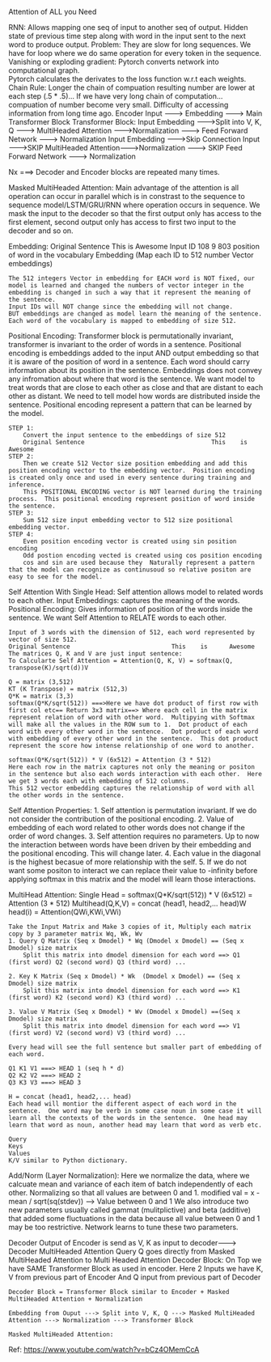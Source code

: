 Attention of ALL you Need

RNN: 
    Allows mapping one seq of input to another seq of output.
    Hidden state of previous time step along with word in the input sent to the next word to produce output.
    Problem:
        They are slow for long sequences.  We have for loop where we do same operation for every token in the sequence.
        Vanishing or exploding gradient: 
            Pytorch converts network into computational graph.   
            Pytorch calculates the derivates to the loss function w.r.t each weights.  Chain Rule: Longer the chain of compuation resulting number are lower at each step (.5 * .5)... If we have very long chain of computation... compuation of number become very small.
        Difficulty of accessing information from long time ago.
Encoder
    Input ---> Embedding ---> Main Transformer Block
    Transformer Block:
        Input Embedding --->Split into V, K, Q ---> MultiHeaded Attention --->Normalization ---> Feed Forward Network ---> Normalization
        Input Embedding  --->Skip Connection Input --->SKIP MultiHeaded Attention--->Normalization ---> SKIP Feed Forward Network ---> Normalization


Nx ===> Decoder and Encoder blocks are repeated many times.

Masked MultiHeaded Attention:
    Main advantage of the attention is all operation can occur in parallel which is in constrast to the sequence to sequence model/LSTM/GRU/RNN where operation occurs in sequence.
    We mask the input to the decoder so that the first output only has access to the first element, second output only has access to first two input to the decoder and so on.

Embedding:
    Original Sentence                                   This    is      Awesome
    Input ID                                            108     9       803
    position of word in the vocabulary
    Embedding (Map each ID to 512 number Vector embeddings)

    The 512 integers Vector in embedding for EACH word is NOT fixed, our model is learned and changed the numbers of vector integer in the embedding is changed in such a way that it represent the meaning of the sentence.  
    Input IDs will NOT change since the embedding will not change.
    BUT embeddings are changed as model learn the meaning of the sentence.
    Each word of the vocabulary is mapped to embedding of size 512.

Positional Encoding: 
    Transformer block is permutationally invariant, transformer is invariant to the order of words in a sentence.
    Positional encoding is embeddings added to the input AND output embedding so that it is aware of the position of word in a sentence.
    Each word should carry information about its position in the sentence. Embeddings does not convey any infromation about where that word is the sentence.
    We want model to treat words that are close to each other as close and that are distant to each other as distant.
    We need to tell model how words are distributed inside the sentence.
    Positional encoding represent a pattern that can be learned by the model.

    STEP 1:
        Convert the input sentence to the embeddings of size 512
        Original Sentence                                   This    is      Awesome
    STEP 2:
        Then we create 512 Vector size position embedding and add this position encoding vector to the embedding vector.  Position encoding is created only once and used in every sentence during training and inference.
        This POSITIONAL ENCODING vector is NOT learned during the training process.  This positional encoding represent position of word inside the sentence.
    STEP 3:
        Sum 512 size input embedding vector to 512 size positional embedding vector.
    STEP 4:
        Even position encoding vector is created using sin position encoding
        Odd postion encoding vected is created using cos position encoding
        cos and sin are used because they  Naturally represent a pattern that the model can recognize as continusoud so relative positon are easy to see for the model.

Self Attention With Single Head:
    Self attention allows model to related words to each other.
    Input Embeddings: captures the meaning of the words.
    Positional Encoding: Gives information of position of the words inside the sentence.
    We want Self Attention to RELATE words to each other.

    Input of 3 words with the dimension of 512, each word represented by vector of size 512.
    Original Sentence                            This    is      Awesome
    The matrices Q, K and V are just input sentence:
    To Calcularte Self Attention = Attention(Q, K, V) = softmax(Q, transpose(K)/sqrt(d))V

    Q = matrix (3,512)
    KT (K Transpose) = matrix (512,3)
    Q*K = matrix (3,3)
    softmax(Q*K/sqrt(512)) ===>Here we have dot product of first row with first col etc== Return 3x3 matrix==> Where each cell in the matrix represent relation of word with other word.  Multipying with Softmax will make all the values in the ROW sum to 1.  Dot product of each word with every other word in the sentence.  Dot product of each word with embedding of every other word in the sentence.  This dot product represent the score how intense relationship of one word to another.

    softmax(Q*K/sqrt(512)) * V (6x512) = Attention (3 * 512)
    Here each row in the matrix captures not only the meaning or positon in the sentence but also each words interaction with each other.  Here we get 3 words each with embedding of 512 columns.
    This 512 vector embedding captures the relationship of word with all the other words in the sentence.

Self Attention Properties:
    1. Self attention is permutation invariant.  If we do not consider the contribution of the positional encoding.
    2. Value of embedding of each word related to other words does not change if the order of word changes.
    3. Self attention requires no parameters.  Up to now the interaction between words have been driven by their embedding and the positional encoding.  This will change later.
    4. Each value in the diagonal is the highest becasue of more relationship with the self.
    5. If we do not want some positon to interact we can replace their value to -infinity before applying softmax in this matrix and the model will learn those interactions.

MultiHead Attention:
    Single Head = softmax(Q*K/sqrt(512)) * V (6x512) = Attention (3 * 512)
    Multihead(Q,K,V) = concat (head1, head2,... head)W
    head(i) = Attention(QWi,KWi,VWi)

    Take the Input Matrix and Make 3 copies of it, Multiply each matrix copy by 3 parameter matrix Wq, Wk, Wv
    1. Query Q Matrix (Seq x Dmodel) * Wq (Dmodel x Dmodel) == (Seq x Dmodel) size matrix
        Split this matrix into dmodel dimension for each word ==> Q1 (first word) Q2 (second word) Q3 (third word) ...

    2. Key K Matrix (Seq x Dmodel) * Wk  (Dmodel x Dmodel) == (Seq x Dmodel) size matrix
        Split this matrix into dmodel dimension for each word ==> K1 (first word) K2 (second word) K3 (third word) ...

    3. Value V Matrix (Seq x Dmodel) * Wv (Dmodel x Dmodel) ==(Seq x Dmodel) size matrix
        Split this matrix into dmodel dimension for each word ==> V1 (first word) V2 (second word) V3 (third word) ...

    Every head will see the full sentence but smaller part of embedding of each word.  

    Q1 K1 V1 ===> HEAD 1 (seq h * d)
    Q2 K2 V2 ===> HEAD 2
    Q3 K3 V3 ===> HEAD 3

    H = concat (head1, head2,... head) 
    Each head will montior the different aspect of each word in the sentence.  One word may be verb in some case noun in some case it will learn all the contexts of the words in the sentence.  One head may learn that word as noun, another head may learn that word as verb etc.

    Query 
    Keys 
    Values
    K/V similar to Python dictionary.

Add/Norm (Layer Normalization):
    Here we normalize the data, where we calcuate mean and variance of each item of batch independently of each other.  Normalizing so that all values are between 0 and 1.
    modified val = x - mean / sqrt(sq(stdev)) --> Value between 0 and 1
    We also introduce two new parameters usually called gammat (mulitplictive)
    and beta (additive) that added some fluctuations in the data because all value between 0 and 1 may be too restrictive. Network learns to tune these two parameters.


Decoder
    Output of Encoder is send as V, K as input to decoder---> Decoder MultiHeaded Attention 
    Query Q goes directly from Masked MultiHeaded Attention to Multi Headed Attention
    Decoder Block:
        On Top we have SAME Transformer Block as used in encoder.
        Here 2 Inputs we have K, V from previous part of Encoder
        And Q input from previous part of Decoder

    Decoder Block = Transformer Block similar to Encoder + Masked MultiHeaded Attention + Normalization

    Embedding from Ouput ---> Split into V, K, Q ---> Masked MultiHeaded Attention ---> Normalization ---> Transformer Block

    Masked MultiHeaded Attention:
    
























Ref:
https://www.youtube.com/watch?v=bCz4OMemCcA





